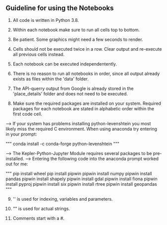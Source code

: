 ## Guideline for using the Notebooks


1) All code is written in Python 3.8.


2) Within each notebook make sure to run all cells top to bottom.


3) Be patient. Some graphics might need a few seconds to render.


4) Cells should not be executed twice in a row. Clear output and re-execute all previous cells instead.


5) Each notebook can be executed independentently.


6) There is no reason to run all notebooks in order, since all output already exists as files within the 'data' folder.


7) The API-querry output from Google is already stored in the 'place_details' folder and does not need to be executed.


8) Make sure the required packages are installed on your system. Required packages for each notebook are stated in alphabetic order within the first code cell.


--> If your system has problems installing python-levenshtein you most likely miss the required C environment. When using anaconda try entering in your prompt:

"""
conda install -c conda-forge python-levenshtein
"""

--> The Kepler-Python-Jupyter Module requires several packages to be pre-installed.
--> Entering the following code into the anaconda prompt worked out for me:

"""
pip install wheel
pip install pipwin
pipwin install numpy
pipwin install pandas
pipwin install shapely
pipwin install gdal
pipwin install fiona
pipwin install pyproj
pipwin install six
pipwin install rtree
pipwin install geopandas
"""


9) '' is used for indexing, variables and parameters.

10) "" is used for actual strings.

11) Comments start with a #.

